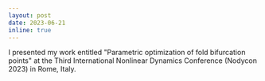 ```yaml
---
layout: post
date: 2023-06-21
inline: true
---
```


I presented my work entitled "Parametric optimization of fold bifurcation points" at the Third International Nonlinear Dynamics Conference (Nodycon 2023) in Rome, Italy.
